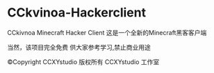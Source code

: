 # CCkvinoa-Hackerclient
CCkivnoa Minecraft Hacker Client
这是一个全新的Minecraft黑客客户端

当然，该项目完全免费
供大家参考学习,禁止商业用途


©Copyright CCXYstudio
版权所有 CCXYstudio 工作室
